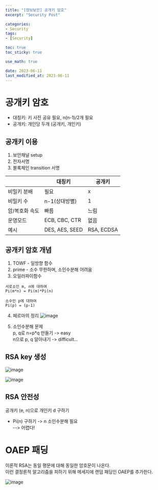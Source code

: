 ```yaml
---
title: "[정보보안] 공개키 암호"
excerpt: "Security Post"

categories:
- Security
tags:
- [Security]

toc: true
toc_sticky: true

use_math: true

date: 2023-06-11
last_modified_at: 2023-06-11
---
```


# 공개키 암호
- 대칭키: 키 사전 공유 필요, n(n-1)/2개 필요
- 공개키: 개인당 두개 (공개키, 개인키)

## 공개키 이용
1. 보안채널 setup
2. 전자서명
3. 블록체인 transition 서명

||대칭키|공개키|
|---|---|---|
|비밀키 분배|필요|x|
|비밀키 수|n-1(상대방별)|1|
|암/복호화 속도|빠름|느림|
|운영모드|ECB, CBC, CTR|없음|
|예시|DES, AES, SEED|RSA, ECDSA|

## 공개키 암호 개념
1. TOWF - 일방향 함수
2. prime - 소수 무한하며, 소인수분해 어려움
3. 오일러파이함수
```text
서로소인 m, n에 대하여
Pi(m*n) = Pi(m)*Pi(n)

소수인 p에 대하여
Pi(p) = (p-1)
```
4. 페르마의 정리
![image](https://github.com/ssoxong/ssoxong.github.io/assets/112956015/a557e310-4f96-4a6e-840a-792265a44492)

5. 소인수분해 문제  
p, q로 n=p*q 만들기 -> easy  
n으로 p, q 알아내기 -> difficult...

## RSA key 생성
![image](https://github.com/ssoxong/ssoxong.github.io/assets/112956015/6c24c178-c95d-43fc-ae32-4a3613d522ae)

![image](https://github.com/ssoxong/ssoxong.github.io/assets/112956015/f205fa7f-b2fa-4380-814d-f0eba4531267)

## RSA 안전성
공개키 (e, n)으로 개인키 d 구하기
- Pi(n) 구하기 -> n 소인수분해 필요  
--> 어렵다!

# OAEP 패딩
이론적 RSA는 동일 평문에 대해 동일한 암호문이 나온다.  
이런 결정론적 알고리즘을 피하기 위해 메세지에 랜덤 패딩인 OAEP를 추가한다.

![image](https://github.com/ssoxong/ssoxong.github.io/assets/112956015/486ad18b-442d-4965-a560-f2c30a5e297e)